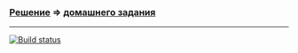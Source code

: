 ### [Решение](https://github.com/Cliffart44/Auto_hw_2.1/tree/error_message) => [домашнего задания](https://github.com/netology-code/aqa-homeworks/tree/aqa4/web#%D0%B7%D0%B0%D0%B4%D0%B0%D1%87%D0%B0-2---%D0%BF%D1%80%D0%BE%D0%B2%D0%B5%D1%80%D0%BA%D0%B0-%D0%B2%D0%B0%D0%BB%D0%B8%D0%B4%D0%B0%D1%86%D0%B8%D0%B8-%D0%BD%D0%B5%D0%BE%D0%B1%D1%8F%D0%B7%D0%B0%D1%82%D0%B5%D0%BB%D1%8C%D0%BD%D0%B0%D1%8F)

---
[![Build status](https://ci.appveyor.com/api/projects/status/i36n26xy2m3slm9v/branch/error_message?svg=true)](https://ci.appveyor.com/project/Cliffart44/auto-hw-2-1/branch/error_message)